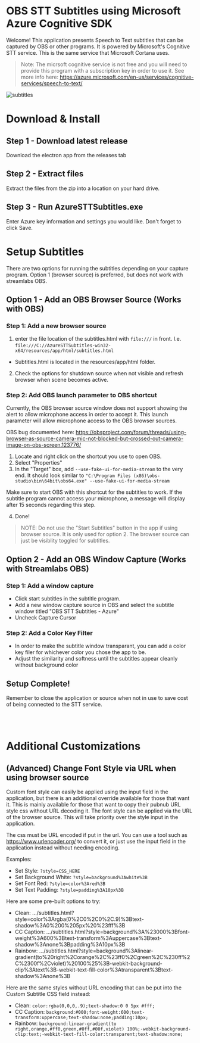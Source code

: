 # OBS STT Subtitles using Microsoft Azure Cognitive SDK

Welcome! This application presents Speech to Text subtitles that can be captured by OBS or other programs. It is powered by Microsoft's Cognitive STT service. This is the same service that Microsoft Cortana uses.

> Note: The micrsoft cognitive service is not free and you will need to provide this program with a subscription key in order to use it. See more info here: https://azure.microsoft.com/en-us/services/cognitive-services/speech-to-text/

![subtitles](https://user-images.githubusercontent.com/45214/81859404-0abbf580-951a-11ea-9334-9fbee17416fd.gif)

# Download & Install

## Step 1 - Download latest release

Download the electron app from the releases tab

## Step 2 - Extract files

Extract the files from the zip into a location on your hard drive.

## Step 3 - Run AzureSTTSubtitles.exe

Enter Azure key information and settings you would like. Don't forget to click Save.

# Setup Subtitles

 There are two options for running the subtitles depending on your capture program. Option 1 (browser source) is preferred, but does not work with streamlabs OBS.

## Option 1 - Add an OBS Browser Source (Works with OBS)

### Step 1: Add a new browser source
1. enter the file location of the subtitles.html with `file:///` in front. I.e. `file:///C://AzureSTTSubtitles-win32-x64/resources/app/html/subtitles.html`
 - Subtitles.html is located in the resources/app/html folder.
2. Check the options for shutdown source when not visible and refresh browser when scene becomes active.

### Step 2: Add OBS launch parameter to OBS shortcut
Currently, the OBS browser source window does not support showing the alert to allow microphone access in order to accept it. This launch parameter will allow microphone access to the OBS browser sources.

OBS bug documented here: https://obsproject.com/forum/threads/using-browser-as-source-camera-mic-not-blocked-but-crossed-out-camera-image-on-obs-screen.123776/

1. Locate and right click on the shortcut you use to open OBS.
2. Select "Properties"
3. In the "Target" box, add `--use-fake-ui-for-media-stream` to the very end. It should look similar to `"C:\Program Files (x86)\obs-studio\bin\64bit\obs64.exe" --use-fake-ui-for-media-stream`

Make sure to start OBS with this shortcut for the subtitles to work. If the subtitle program cannot access your microphone, a message will display after 15 seconds regarding this step.

4. Done! 

> NOTE: Do not use the "Start Subtitles" button in the app if using browser source. It is only used for option 2. The browser source can just be visiblity toggled for subtitles.

## Option 2 - Add an OBS Window Capture (Works with Streamlabs OBS)

### Step 1: Add a window capture
- Click start subtitles in the subtitle program.
- Add a new window capture source in OBS and select the subtitle window titled "OBS STT Subtitles - Azure"
- Uncheck Capture Cursor

### Step 2: Add a Color Key Filter
- In order to make the subtitle window transparant, you can add a color key filer for whichever color you chose the app to be.
- Adjust the similarity and softness until the subtitles appear cleanly without background color

## Setup Complete!

Remember to close the application or source when not in use to save cost of being connected to the STT service.


<br><br>
# Additional Customizations

## (Advanced) Change Font Style via URL when using browser source

Custom font style can easily be applied using the input field in the application, but there is an additional override available for those that want it. This is mainly available for those that want to copy their pubnub URL style css without URL decoding it.
The font style can be applied via the URL of the browser source. This will take priority over the style input in the application. 

The css must be URL encoded if put in the url. You can use a tool such as https://www.urlencoder.org/ to convert it, or just use the input field in the application instead without needing encoding.

Examples:
 - Set Style: `?style=CSS_HERE`
 - Set Background White: `?style=background%3Awhite%3B`
 - Set Font Red: `?style=color%3Ared%3B`
 - Set Text Padding: `?style=padding%3A10px%3B`

Here are some pre-built options to try:

 - Clean: .../subtitles.html?style=color%3Argba(0%2C0%2C0%2C.9)%3Btext-shadow%3A0%200%205px%20%23fff%3B
 - CC Caption: .../subtitles.html?style=background%3A%23000%3Bfont-weight%3A600%3Btext-transform%3Auppercase%3Btext-shadow%3Anone%3Bpadding%3A10px%3B
 - Rainbow: .../subtitles.html?style=background%3Alinear-gradient(to%20right%2Corange%2C%23ff0%2Cgreen%2C%230ff%2C%2300f%2Cviolet)%20100%25%3B-webkit-background-clip%3Atext%3B-webkit-text-fill-color%3Atransparent%3Btext-shadow%3Anone%3B
 
 Here are the same styles without URL encoding that can be put into the Custom Subtitle CSS field instead:
 
 - Clean: `color:rgba(0,0,0,.9);text-shadow:0 0 5px #fff;`
 - CC Caption: `background:#000;font-weight:600;text-transform:uppercase;text-shadow:none;padding:10px;`
 - Rainbow: `background:linear-gradient(to right,orange,#ff0,green,#0ff,#00f,violet) 100%;-webkit-background-clip:text;-webkit-text-fill-color:transparent;text-shadow:none;`
 

